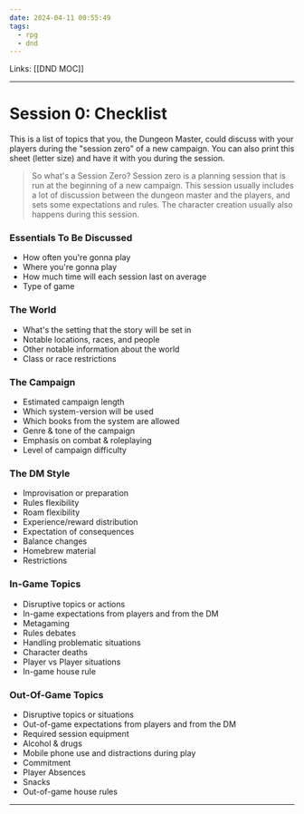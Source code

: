 ```yaml
---
date: 2024-04-11 00:55:49
tags:
  - rpg
  - dnd
---
```

Links: [[DND MOC]]

---

# Session 0: Checklist
This is a list of topics that you, the Dungeon Master, could discuss with your players during the "session zero" of a new campaign. You can also print this sheet (letter size) and have it with you during the session.
>So what's a Session Zero? 
>Session zero is a planning session that is run at the beginning of a new campaign. This session usually includes a lot of discussion between the dungeon master and the players, and sets some expectations and rules. The character creation usually also happens during this session.

### Essentials To Be Discussed
- How often you're gonna play 
- Where you're gonna play 
- How much time will each session last on average 
- Type of game
### The World
- What's the setting that the story will be set in 
- Notable locations, races, and people 
- Other notable information about the world 
- Class or race restrictions
### The Campaign
- Estimated campaign length 
- Which system-version will be used 
- Which books from the system are allowed 
- Genre & tone of the campaign 
- Emphasis on combat & roleplaying 
- Level of campaign difficulty
### The DM Style
- Improvisation or preparation 
- Rules flexibility 
- Roam flexibility 
- Experience/reward distribution 
- Expectation of consequences 
- Balance changes 
- Homebrew material 
- Restrictions
### In-Game Topics
- Disruptive topics or actions 
- In-game expectations from players and from the DM 
- Metagaming 
- Rules debates 
- Handling problematic situations 
- Character deaths 
- Player vs Player situations 
- In-game house rule
### Out-Of-Game Topics
- Disruptive topics or situations 
- Out-of-game expectations from players and from the DM 
- Required session equipment 
- Alcohol & drugs 
- Mobile phone use and distractions during play 
- Commitment 
- Player Absences 
- Snacks 
- Out-of-game house rules

---

